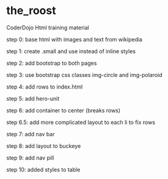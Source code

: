 the_roost
=========

CoderDojo Html training material

step 0: base html with images and text from wikipedia

step 1: create .small and use instead of inline styles

step 2: add bootstrap to both pages

step 3: use bootstrap css classes img-circle and img-polaroid

step 4: add rows to index.html

step 5: add hero-unit

step 6: add container to center (breaks rows)

step 6.5: add more complicated layout to each li to fix rows

step 7: add nav bar

step 8: add layout to buckeye

step 9: add nav pill

step 10: added styles to table
